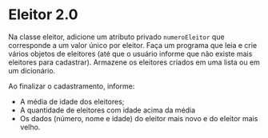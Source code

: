 <h1>Eleitor 2.0</h1>

<p>Na classe eleitor, adicione um atributo privado <code>numeroEleitor</code> que corresponde a um valor único por eleitor. 
Faça um programa que leia e crie vários objetos de eleitores (até que o usuário informe que não existe mais
eleitores para cadastrar). Armazene os eleitores criados em uma lista ou em um dicionário.</p>

<p>Ao finalizar o cadastramento, informe:</p>
<ul>
    <li> A média de idade dos eleitores;</li>
    <li>A quantidade de eleitores com idade acima da média</li>
    <li>Os dados (número, nome e idade) do eleitor mais novo e do eleitor mais velho.</li>
</ul>
